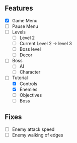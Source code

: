 
## Features

- [x] Game Menu
- [ ] Pause Menu
- [ ] Levels
	- [ ] Level 2
	- [ ] Current Level 2 -> level 3
	- [ ] Boss level
	- [ ] Decor
- [ ] Boss
	- [ ] AI
	- [ ] Character
- [ ] Tutorial 
	- [x] Controls
	- [x] Enemies
	- [ ] Objectives
	- [ ] Boss

## Fixes

- [ ] Enemy attack speed
- [ ] Enemy walking of edges
